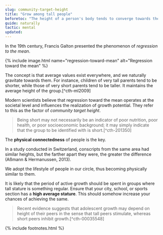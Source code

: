 ```yaml
---
slug: community-target-height
title: "Grow among tall people"
beforetoc: "The height of a person's body tends to converge towards the average height of people around."
guide: naturally
tactic: mental
updated:
---
```

In the 19th century, Francis Galton presented the phenomenon of *regression to the mean*.

{% include image.html name="regression-toward-mean" alt="Regression toward the mean" %}

The concept is that average values exist everywhere, and we naturally gravitate towards them. For instance, children of very tall parents tend to be shorter, while those of very short parents tend to be taller. It maintains the average height of the group.[^cth-ml2009]

Modern scientists believe that regression toward the mean operates at the societal level and influences the realization of growth potential. They refer to this as the factor of *community target height*.

> Being short may not necessarily be an indicator of poor nutrition, poor health, or poor socioeconomic background; it may simply indicate that the group to be identified with is short.[^cth-201350]

The **physical connectedness** of people is the key.

In a study conducted in Switzerland, conscripts from the same area had similar heights, but the farther apart they were, the greater the difference (Aßmann & Hermanussen, 2013).

We adopt the lifestyle of people in our circle, thus becoming physically similar to them.

It is likely that the period of active growth should be spent in groups where tall stature is something regular. Ensure that your city, school, or sports section has a **high average stature**. This should somehow increase your chances of achieving the same.

> Recent evidence suggests that adolescent growth may depend on height of their peers in the sense that tall peers stimulate, whereas short peers inhibit growth.[^cth-00035548]

{% include footnotes.html %}

